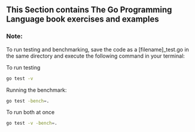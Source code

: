 ## This Section contains The Go Programming Language book exercises and examples


### Note:

To run testing and benchmarking, save the code as a [filename]_test.go in the same directory and execute the following command in your terminal:
    
To run testing

```bash 
go test -v
```

Running the benchmark:
```bash
go test -bench=.
```

To run both at once
```bash 
go test -v -bench=.
```